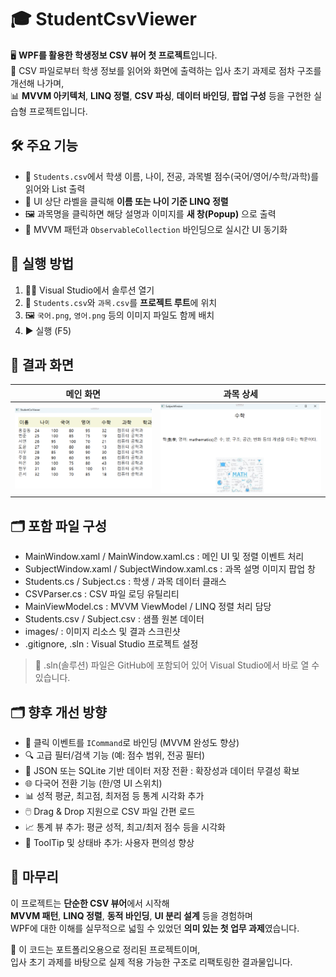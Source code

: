 # 🎓 StudentCsvViewer

🖥️ **WPF를 활용한 학생정보 CSV 뷰어 첫 프로젝트**입니다.  
📂 CSV 파일로부터 학생 정보를 읽어와 화면에 출력하는 입사 초기 과제로 점차 구조를 개선해 나가며,  
📊 **MVVM 아키텍처**, **LINQ 정렬**, **CSV 파싱**, **데이터 바인딩**, **팝업 구성** 등을 구현한 실습형 프로젝트입니다.

## 🛠️ 주요 기능

- 📄 `Students.csv`에서 학생 이름, 나이, 전공, 과목별 점수(국어/영어/수학/과학)를 읽어와 List 출력  
- 🔼 UI 상단 라벨을 클릭해 **이름 또는 나이 기준 LINQ 정렬**  
- 🖼️ 과목명을 클릭하면 해당 설명과 이미지를 **새 창(Popup)** 으로 출력  
- 🔄 MVVM 패턴과 `ObservableCollection` 바인딩으로 실시간 UI 동기화

## 🚀 실행 방법

1. 🧑‍💻 Visual Studio에서 솔루션 열기  
2. 📁 `Students.csv`와 `과목.csv`를 **프로젝트 루트**에 위치  
3. 🖼️ `국어.png`, `영어.png` 등의 이미지 파일도 함께 배치  
4. ▶️ 실행 (F5)

## 📸 결과 화면

| 메인 화면 | 과목 상세 |
|-----------|-----------|
| ![main](images/main.png) | ![subject](images/subject.png) |

## 🗂️ 포함 파일 구성

- MainWindow.xaml / MainWindow.xaml.cs : 메인 UI 및 정렬 이벤트 처리
- SubjectWindow.xaml / SubjectWindow.xaml.cs : 과목 설명 이미지 팝업 창
- Students.cs / Subject.cs : 학생 / 과목 데이터 클래스
- CSVParser.cs : CSV 파일 로딩 유틸리티
- MainViewModel.cs : MVVM ViewModel / LINQ 정렬 처리 담당
- Students.csv / Subject.csv : 샘플 원본 데이터
- images/ : 이미지 리소스 및 결과 스크린샷
- .gitignore, .sln : Visual Studio 프로젝트 설정

> 📌 .sln(솔루션) 파일은 GitHub에 포함되어 있어 Visual Studio에서 바로 열 수 있습니다.


## 🗂️ 향후 개선 방향

- 💬 클릭 이벤트를 `ICommand`로 바인딩 (MVVM 완성도 향상)
- 🔍 고급 필터/검색 기능 (예: 점수 범위, 전공 필터)
- 💾 JSON 또는 SQLite 기반 데이터 저장 전환 : 확장성과 데이터 무결성 확보
- 🌐 다국어 전환 기능 (한/영 UI 스위치)
- 📊 성적 평균, 최고점, 최저점 등 통계 시각화 추가
- 🖱️ Drag & Drop 지원으로 CSV 파일 간편 로드
- 📈 통계 뷰 추가: 평균 성적, 최고/최저 점수 등을 시각화
- 💬 ToolTip 및 상태바 추가: 사용자 편의성 향상


## 🙌 마무리
이 프로젝트는 **단순한 CSV 뷰어**에서 시작해  
**MVVM 패턴**, **LINQ 정렬**, **동적 바인딩**, **UI 분리 설계** 등을 경험하며  
WPF에 대한 이해를 실무적으로 넓힐 수 있었던 **의미 있는 첫 업무 과제**였습니다.

📌 이 코드는 포트폴리오용으로 정리된 프로젝트이며,  
입사 초기 과제를 바탕으로 실제 적용 가능한 구조로 리팩토링한 결과물입니다.
